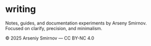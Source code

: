 # writing
Notes, guides, and documentation experiments by Arseny Smirnov. Focused on clarify, precision, and minimalism.


© 2025 Arseniy Smirnov — CC BY-NC 4.0
